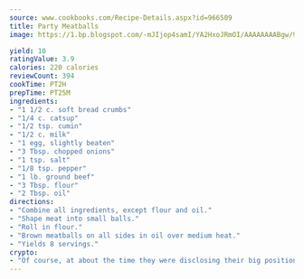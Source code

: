 ```yaml
---
source: www.cookbooks.com/Recipe-Details.aspx?id=966509
title: Party Meatballs
image: https://1.bp.blogspot.com/-mJIjop4samI/YA2HxoJRmOI/AAAAAAAABgw/9Q6cN5purxQQ0M3111-VxRXtHYk4x987wCLcBGAsYHQ/s320/19.png

yield: 10
ratingValue: 3.9
calories: 220 calories
reviewCount: 394
cookTime: PT2H
prepTime: PT25M
ingredients:
- "1 1/2 c. soft bread crumbs"
- "1/4 c. catsup"
- "1/2 tsp. cumin"
- "1/2 c. milk"
- "1 egg, slightly beaten"
- "3 Tbsp. chopped onions"
- "1 tsp. salt"
- "1/8 tsp. pepper"
- "1 lb. ground beef"
- "3 Tbsp. flour"
- "2 Tbsp. oil"
directions:
- "Combine all ingredients, except flour and oil."
- "Shape meat into small balls."
- "Roll in flour."
- "Brown meatballs on all sides in oil over medium heat."
- "Yields 8 servings."
crypto:
- "Of course, at about the time they were disclosing their big position, Bitcoin started to crash."
---
```

